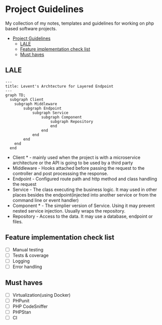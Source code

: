 # Project Guidelines

My collection of my notes, templates and guidelines for working on php based software projects.

- [Project Guidelines](#project-guidelines)
  - [LALE](#lale)
  - [Feature implementation check list](#feature-implementation-check-list)
  - [Must haves](#must-haves)

## LALE

```mermaid
---
title: Levent's Archtecture for Layered Endpoint
---
graph TD;
  subgraph Client
    subgraph Middleware
        subgraph Endpoint
            subgraph Service
                subgraph Component
                    subgraph Repository
                    end
                end
            end
        end
    end
  end
```

- Client * - mainly used when the project is with a microservice architecture or the API is going to be used by a third party
- Middleware - Hooks attached before passing the request to the controller and post processsing the response.
- Endpoint - Configured route path and http method and class handling the request
- Service - The class executing the business logic. It may used in other places besides the endpoint(injected into another service or from the command line or event handler)
- Component * - The simplier version of Service. Using it may prevent nested service injection. Usually wraps the repository.
- Repository - Access to the data. It may use a database, endpoint or files.

## Feature implementation check list
- [ ] Manual testing
- [ ] Tests & coverage
- [ ] Logging
- [ ] Error handling

## Must haves

- [ ] Virtualization(using Docker)
- [ ] PHPunit
- [ ] PHP CodeSniffer
- [ ] PHPStan
- [ ] CI